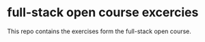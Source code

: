 # full-stack open course excercies
This repo contains the exercises form the full-stack open course.
